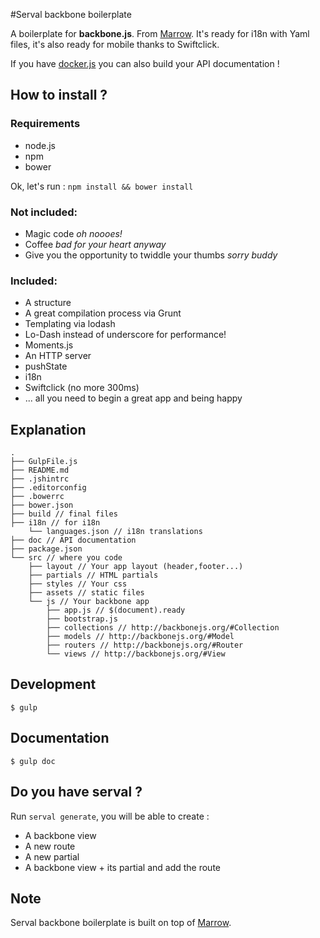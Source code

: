 #Serval backbone boilerplate

A boilerplate for **backbone.js**. From [Marrow](http://mdwn.in/gh/kud/marrow). It's ready for i18n with Yaml files, it's also ready for mobile thanks to Swiftclick.

If you have [docker.js](http://jbt.github.io/docker/src/docker.js.html) you can also build your API documentation !

## How to install ?

### Requirements

- node.js
- npm
- bower

Ok, let's run : `npm install && bower install`

### Not included:

- Magic code *oh noooes!*
- Coffee *bad for your heart anyway*
- Give you the opportunity to twiddle your thumbs *sorry buddy*

### Included:

- A structure
- A great compilation process via Grunt
- Templating via lodash
- Lo-Dash instead of underscore for performance!
- Moments.js
- An HTTP server
- pushState
- i18n
- Swiftclick (no more 300ms)
- ... all you need to begin a great app and being happy

## Explanation

```shell
.
├── GulpFile.js
├── README.md
├── .jshintrc
├── .editorconfig
├── .bowerrc
├── bower.json
├── build // final files
├── i18n // for i18n
    └── languages.json // i18n translations
├── doc // API documentation
├── package.json
└── src // where you code
    ├── layout // Your app layout (header,footer...)
    ├── partials // HTML partials
    ├── styles // Your css
    ├── assets // static files
    └── js // Your backbone app
        ├── app.js // $(document).ready
        ├── bootstrap.js
        ├── collections // http://backbonejs.org/#Collection
        ├── models // http://backbonejs.org/#Model
        ├── routers // http://backbonejs.org/#Router
        └── views // http://backbonejs.org/#View
```

## Development

```
$ gulp
```

## Documentation

```
$ gulp doc
```

## Do you have serval ?

Run `serval generate`, you will be able to create :
- A backbone view
- A new route
- A new partial
- A backbone view + its partial and add the route

## Note

Serval backbone boilerplate is built on top of [Marrow](https://github.com/kud/marrow).
